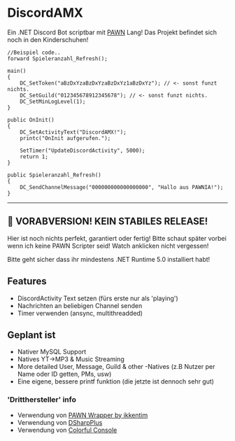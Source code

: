 # DiscordAMX

Ein .NET Discord Bot scriptbar mit [PAWN](https://github.com/pawn-lang) Lang! Das Projekt befindet sich noch in den Kinderschuhen!
```
//Beispiel code..
forward Spieleranzahl_Refresh();

main()
{
    DC_SetToken("aBzDxYzaBzDxYzaBzDxYz1aBzDxYz"); // <- sonst funzt nichts.
    DC_SetGuild("012345678912345678"); // <- sonst funzt nichts.
    DC_SetMinLogLevel(1);
}

public OnInit()
{
    DC_SetActivityText("DiscordAMX!");
    printc("OnInit aufgerufen.");

    SetTimer("UpdateDiscordActivity", 5000);
    return 1;
}

public Spieleranzahl_Refresh()
{
	DC_SendChannelMessage("000000000000000000", "Hallo aus PAWNIA!");
}
```

---

## :construction: VORABVERSION! KEIN STABILES RELEASE!

Hier ist noch nichts perfekt, garantiert oder fertig! Bitte schaut später vorbei wenn ich keine PAWN Scripter seid!
Watch anklicken nicht vergessen!

Bitte geht sicher dass ihr mindestens .NET Runtime 5.0 installiert habt!


## Features
* DiscordActivity Text setzen (fürs erste nur als 'playing')  
* Nachrichten an beliebigen Channel senden
* Timer verwenden (ansync, multithreadded)


## Geplant ist
* Nativer MySQL Support
* Natives YT->MP3 & Music Streaming
* More detailed User, Message, Guild & other -Natives (z.B Nutzer per Name oder ID getten, PMs, usw)
* Eine eigene, bessere printf  funktion (die jetzte ist dennoch sehr gut)

### 'Dritthersteller' info
* Verwendung von [PAWN Wrapper by ikkentim](https://github.com/ikkentim/AMXWrapper)
* Verwendung von [DSharpPlus](https://github.com/DSharpPlus/DSharpPlus)
* Verwendung von [Colorful Console](https://github.com/tomakita/Colorful.Console)
